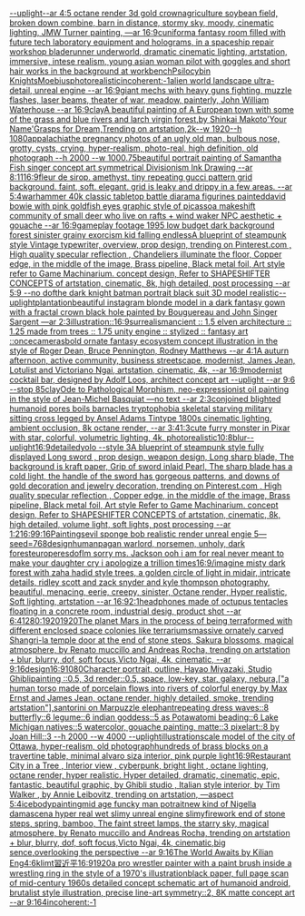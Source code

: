 [--uplight](https://www.ebank.nz/aiartgenerator?category=--uplight)[--ar 4:5 octane render 3d gold crown](https://www.ebank.nz/aiartgenerator?category=--ar%204%3A5%20octane%20render%203d%20gold%20crown)[agriculture soybean field, broken down combine, barn in distance, stormy sky, moody, cinematic lighting, JMW Turner painting, —ar 16:9](https://www.ebank.nz/aiartgenerator?category=agriculture%20soybean%20field%2C%20broken%20down%20combine%2C%20barn%20in%20distance%2C%20stormy%20sky%2C%20moody%2C%20cinematic%20lighting%2C%20JMW%20Turner%20painting%2C%20%E2%80%94ar%2016%3A9)[cuniform](https://www.ebank.nz/aiartgenerator?category=cuniform)[a fantasy room filled with future tech laboratory equipment and holograms, in a spaceship repair workshop bladerunner underworld, dramatic cinematic lighting, artstation, immersive, intese realism, young asian woman pilot with goggles and short hair works in the background at workbench](https://www.ebank.nz/aiartgenerator?category=a%20fantasy%20room%20filled%20with%20future%20tech%20laboratory%20equipment%20and%20holograms%2C%20in%20a%20spaceship%20repair%20workshop%20bladerunner%20underworld%2C%20dramatic%20cinematic%20lighting%2C%20artstation%2C%20immersive%2C%20intese%20realism%2C%20young%20asian%20woman%20pilot%20with%20goggles%20and%20short%20hair%20works%20in%20the%20background%20at%20workbench)[Psilocybin Knights](https://www.ebank.nz/aiartgenerator?category=Psilocybin%20Knights)[Moebius](https://www.ebank.nz/aiartgenerator?category=Moebius)[photorealistic](https://www.ebank.nz/aiartgenerator?category=photorealistic)[incoherent:-1](https://www.ebank.nz/aiartgenerator?category=incoherent%3A-1)[alien world landscape ultra-detail, unreal engine --ar 16:9](https://www.ebank.nz/aiartgenerator?category=alien%20world%20landscape%20ultra-detail%2C%20unreal%20engine%20--ar%2016%3A9)[giant mechs with heavy guns fighting, muzzle flashes, laser beams, theater of war, meadow, painterly, John William Waterhouse --ar 16:9](https://www.ebank.nz/aiartgenerator?category=giant%20mechs%20with%20heavy%20guns%20fighting%2C%20muzzle%20flashes%2C%20laser%20beams%2C%20theater%20of%20war%2C%20meadow%2C%20painterly%2C%20John%20William%20Waterhouse%20--ar%2016%3A9)[clay](https://www.ebank.nz/aiartgenerator?category=clay)[A beautiful painting of  A European town with some of the grass and blue rivers and larch virgin forest,by Shinkai Makoto'Your Name'Grasps for Dream,Trending on artstation,2k--w 1920--h 1080](https://www.ebank.nz/aiartgenerator?category=A%20beautiful%20painting%20of%20%20A%20European%20town%20with%20some%20of%20the%20grass%20and%20blue%20rivers%20and%20larch%20virgin%20forest%2Cby%20Shinkai%20Makoto%27Your%20Name%27Grasps%20for%20Dream%2CTrending%20on%20artstation%2C2k--w%201920--h%201080)[appalachia](https://www.ebank.nz/aiartgenerator?category=appalachia)[the pregnancy photos of an ugly old man, bulbous nose, grotty, cysts, crying, hyper-realism, photo-real, high definition, old photograph --h 2000 --w 1000](https://www.ebank.nz/aiartgenerator?category=the%20pregnancy%20photos%20of%20an%20ugly%20old%20man%2C%20bulbous%20nose%2C%20grotty%2C%20cysts%2C%20crying%2C%20hyper-realism%2C%20photo-real%2C%20high%20definition%2C%20old%20photograph%20--h%202000%20--w%201000)[.75](https://www.ebank.nz/aiartgenerator?category=.75)[beautiful portrait painting of Samantha Fish singer concept art symmetrical Divisionism Ink Drawing --ar 8:11](https://www.ebank.nz/aiartgenerator?category=beautiful%20portrait%20painting%20of%20Samantha%20Fish%20singer%20concept%20art%20symmetrical%20Divisionism%20Ink%20Drawing%20--ar%208%3A11)[16:9](https://www.ebank.nz/aiartgenerator?category=16%3A9)[fleur de sirop. amethyst. tiny repeating gucci pattern grid background. faint, soft. elegant. grid is leaky and drippy in a few areas. --ar 5:4](https://www.ebank.nz/aiartgenerator?category=fleur%20de%20sirop.%20amethyst.%20tiny%20repeating%20gucci%20pattern%20grid%20background.%20faint%2C%20soft.%20elegant.%20grid%20is%20leaky%20and%20drippy%20in%20a%20few%20areas.%20--ar%205%3A4)[warhammer 40k classic tabletop battle diarama figurines painted](https://www.ebank.nz/aiartgenerator?category=warhammer%2040k%20classic%20tabletop%20battle%20diarama%20figurines%20painted)[david bowie with pink goldfish eyes graphic style of picasso](https://www.ebank.nz/aiartgenerator?category=david%20bowie%20with%20pink%20goldfish%20eyes%20graphic%20style%20of%20picasso)[a makeshift community of small deer who live on rafts + wind waker NPC aesthetic + gouache --ar 16:9](https://www.ebank.nz/aiartgenerator?category=a%20makeshift%20community%20of%20small%20deer%20who%20live%20on%20rafts%20%2B%20wind%20waker%20NPC%20aesthetic%20%2B%20gouache%20--ar%2016%3A9)[gameplay footage 1995 low budget dark background forest sinister grainy exorcism kid falling endless](https://www.ebank.nz/aiartgenerator?category=gameplay%20footage%201995%20low%20budget%20dark%20background%20forest%20sinister%20grainy%20exorcism%20kid%20falling%20endless)[A blueprint of steampunk style Vintage typewriter,  overview, prop design,  trending on Pinterest.com  , High quality specular reflection ,  Chandeliers illuminate the floor, Copper  edge, in the middle of the image, Brass pipeline,  Black metal foil,  Art style refer to Game Machinarium.  concept design, Refer to SHAPESHIFTER CONCEPTS  of artstation, cinematic,  8k, high detailed,  post processing    --ar 5:9   --no dof](https://www.ebank.nz/aiartgenerator?category=A%20blueprint%20of%20steampunk%20style%20Vintage%20typewriter%2C%20%20overview%2C%20prop%20design%2C%20%20trending%20on%20Pinterest.com%20%20%2C%20High%20quality%20specular%20reflection%20%2C%20%20Chandeliers%20illuminate%20the%20floor%2C%20Copper%20%20edge%2C%20in%20the%20middle%20of%20the%20image%2C%20Brass%20pipeline%2C%20%20Black%20metal%20foil%2C%20%20Art%20style%20refer%20to%20Game%20Machinarium.%20%20concept%20design%2C%20Refer%20to%20SHAPESHIFTER%20CONCEPTS%20%20of%20artstation%2C%20cinematic%2C%20%208k%2C%20high%20detailed%2C%20%20post%20processing%20%20%20%20--ar%205%3A9%20%20%20--no%20dof)[the dark knight batman portrait black suit 3D model realistic](https://www.ebank.nz/aiartgenerator?category=the%20dark%20knight%20batman%20portrait%20black%20suit%203D%20model%20realistic)[--uplight](https://www.ebank.nz/aiartgenerator?category=--uplight)[plantation](https://www.ebank.nz/aiartgenerator?category=plantation)[beautiful instagram blonde model in a dark fantasy gown with a fractal crown black hole painted by Bouguereau and John Singer Sargent —ar 2:3](https://www.ebank.nz/aiartgenerator?category=beautiful%20instagram%20blonde%20model%20in%20a%20dark%20fantasy%20gown%20with%20a%20fractal%20crown%20black%20hole%20painted%20by%20Bouguereau%20and%20John%20Singer%20Sargent%20%E2%80%94ar%202%3A3)[illustration::](https://www.ebank.nz/aiartgenerator?category=illustration%3A%3A)[16:9](https://www.ebank.nz/aiartgenerator?category=16%3A9)[surrealism](https://www.ebank.nz/aiartgenerator?category=surrealism)[ancient :: 1.5 elven architecture :: 1.25 made from trees :: 1.75  unity engine :: stylized :: fantasy art ::](https://www.ebank.nz/aiartgenerator?category=ancient%20%3A%3A%201.5%20elven%20architecture%20%3A%3A%201.25%20made%20from%20trees%20%3A%3A%201.75%20%20unity%20engine%20%3A%3A%20stylized%20%3A%3A%20fantasy%20art%20%3A%3A)[once](https://www.ebank.nz/aiartgenerator?category=once)[cameras](https://www.ebank.nz/aiartgenerator?category=cameras)[bold ornate fantasy ecosystem concept illustration in the style of Roger Dean, Bruce Pennington, Rodney Matthews --ar 4:1](https://www.ebank.nz/aiartgenerator?category=bold%20ornate%20fantasy%20ecosystem%20concept%20illustration%20in%20the%20style%20of%20Roger%20Dean%2C%20Bruce%20Pennington%2C%20Rodney%20Matthews%20--ar%204%3A1)[A auturn afternoon, active community, business streetscape, modernist, James Jean, Lotulist and Victoriano Ngai, artstation, cinematic, 4k, --ar 16:9](https://www.ebank.nz/aiartgenerator?category=A%20auturn%20afternoon%2C%20active%20community%2C%20business%20streetscape%2C%20modernist%2C%20James%20Jean%2C%20Lotulist%20and%20Victoriano%20Ngai%2C%20artstation%2C%20cinematic%2C%204k%2C%20--ar%2016%3A9)[modernist cocktail bar, designed by Adolf Loos, architect concept art --uplight --ar 9:6 --stop 85](https://www.ebank.nz/aiartgenerator?category=modernist%20cocktail%20bar%2C%20designed%20by%20Adolf%20Loos%2C%20architect%20concept%20art%20--uplight%20--ar%209%3A6%20--stop%2085)[clay](https://www.ebank.nz/aiartgenerator?category=clay)[Ode to Pathological Morphism, neo-expressionist oil painting in the style of Jean-Michel Basquiat —no text --ar 2:3](https://www.ebank.nz/aiartgenerator?category=Ode%20to%20Pathological%20Morphism%2C%20neo-expressionist%20oil%20painting%20in%20the%20style%20of%20Jean-Michel%20Basquiat%20%E2%80%94no%20text%20--ar%202%3A3)[conjoined blighted humanoid pores boils barnacles tryptophobia skeletal starving military sitting cross legged by Ansel Adams Tintype 1800s cinematic lighting, ambient occlusion, 8k octane render, --ar 3:4](https://www.ebank.nz/aiartgenerator?category=conjoined%20blighted%20humanoid%20pores%20boils%20barnacles%20tryptophobia%20skeletal%20starving%20military%20sitting%20cross%20legged%20by%20Ansel%20Adams%20Tintype%201800s%20cinematic%20lighting%2C%20ambient%20occlusion%2C%208k%20octane%20render%2C%20--ar%203%3A4)[1:3](https://www.ebank.nz/aiartgenerator?category=1%3A3)[cute furry monster in Pixar with star, colorful, volumetric lighting, 4k, photorealistic](https://www.ebank.nz/aiartgenerator?category=cute%20furry%20monster%20in%20Pixar%20with%20star%2C%20colorful%2C%20volumetric%20lighting%2C%204k%2C%20photorealistic)[10:8](https://www.ebank.nz/aiartgenerator?category=10%3A8)[blur](https://www.ebank.nz/aiartgenerator?category=blur)[--uplight](https://www.ebank.nz/aiartgenerator?category=--uplight)[16:9](https://www.ebank.nz/aiartgenerator?category=16%3A9)[detailed](https://www.ebank.nz/aiartgenerator?category=detailed)[yolo --style 3](https://www.ebank.nz/aiartgenerator?category=yolo%20--style%203)[A blueprint of steampunk style fully displayed Long sword , prop design, weapon design, Long sharp blade, The background is kraft paper,  Grip of sword inlaid Pearl, The sharp blade has a cold light, the handle of the sword has gorgeous patterns,  and downs of gold decoration and jewelry decoration,  trending on Pinterest.com  , High quality specular reflection ,  Copper  edge, in the middle of the image, Brass pipeline,  Black metal foil,  Art style Refer to Game Machinarium.  concept design, Refer to SHAPESHIFTER CONCEPTS  of artstation, cinematic,  8k, high detailed,  volume light,  soft lights,  post processing    --ar 1:2](https://www.ebank.nz/aiartgenerator?category=A%20blueprint%20of%20steampunk%20style%20fully%20displayed%20Long%20sword%20%2C%20prop%20design%2C%20weapon%20design%2C%20Long%20sharp%20blade%2C%20The%20background%20is%20kraft%20paper%2C%20%20Grip%20of%20sword%20inlaid%20Pearl%2C%20The%20sharp%20blade%20has%20a%20cold%20light%2C%20the%20handle%20of%20the%20sword%20has%20gorgeous%20patterns%2C%20%20and%20downs%20of%20gold%20decoration%20and%20jewelry%20decoration%2C%20%20trending%20on%20Pinterest.com%20%20%2C%20High%20quality%20specular%20reflection%20%2C%20%20Copper%20%20edge%2C%20in%20the%20middle%20of%20the%20image%2C%20Brass%20pipeline%2C%20%20Black%20metal%20foil%2C%20%20Art%20style%20Refer%20to%20Game%20Machinarium.%20%20concept%20design%2C%20Refer%20to%20SHAPESHIFTER%20CONCEPTS%20%20of%20artstation%2C%20cinematic%2C%20%208k%2C%20high%20detailed%2C%20%20volume%20light%2C%20%20soft%20lights%2C%20%20post%20processing%20%20%20%20--ar%201%3A2)[16:9](https://www.ebank.nz/aiartgenerator?category=16%3A9)[9:16](https://www.ebank.nz/aiartgenerator?category=9%3A16)[Paintings](https://www.ebank.nz/aiartgenerator?category=Paintings)[evil sponge bob realistic render unreal engie 5](https://www.ebank.nz/aiartgenerator?category=evil%20sponge%20bob%20realistic%20render%20unreal%20engie%205)[—seed=768](https://www.ebank.nz/aiartgenerator?category=%E2%80%94seed%3D768)[design](https://www.ebank.nz/aiartgenerator?category=design)[human](https://www.ebank.nz/aiartgenerator?category=human)[pagan warlord, norsemen, unholy, dark forest](https://www.ebank.nz/aiartgenerator?category=pagan%20warlord%2C%20norsemen%2C%20unholy%2C%20dark%20forest)[europe](https://www.ebank.nz/aiartgenerator?category=europe)[res](https://www.ebank.nz/aiartgenerator?category=res)[dof](https://www.ebank.nz/aiartgenerator?category=dof)[Im sorry ms. Jackson ooh i am for real never meant to make your daughter cry i apologize a trillion times](https://www.ebank.nz/aiartgenerator?category=Im%20sorry%20ms.%20Jackson%20ooh%20i%20am%20for%20real%20never%20meant%20to%20make%20your%20daughter%20cry%20i%20apologize%20a%20trillion%20times)[16:9](https://www.ebank.nz/aiartgenerator?category=16%3A9)[/imagine misty dark forest with zaha hadid style trees, a golden circle of light in midair, intricate details, ridley scott and zack snyder and kyle thompson photography, beautiful, menacing, eerie, creepy, sinister, Octane render, Hyper realistic, Soft lighting, artstation --ar 16:9](https://www.ebank.nz/aiartgenerator?category=/imagine%20misty%20dark%20forest%20with%20zaha%20hadid%20style%20trees%2C%20a%20golden%20circle%20of%20light%20in%20midair%2C%20intricate%20details%2C%20ridley%20scott%20and%20zack%20snyder%20and%20kyle%20thompson%20photography%2C%20beautiful%2C%20menacing%2C%20eerie%2C%20creepy%2C%20sinister%2C%20Octane%20render%2C%20Hyper%20realistic%2C%20Soft%20lighting%2C%20artstation%20--ar%2016%3A9)[2:1](https://www.ebank.nz/aiartgenerator?category=2%3A1)[headphones made of octupus tentacles floating in a concrete room, industrial desig, product shot --ar 6:4](https://www.ebank.nz/aiartgenerator?category=headphones%20made%20of%20octupus%20tentacles%20floating%20in%20a%20concrete%20room%2C%20industrial%20desig%2C%20product%20shot%20--ar%206%3A4)[1280:1920](https://www.ebank.nz/aiartgenerator?category=1280%3A1920)[1920](https://www.ebank.nz/aiartgenerator?category=1920)[The planet Mars in the process of being terraformed with different enclosed space colonies like terrariums](https://www.ebank.nz/aiartgenerator?category=The%20planet%20Mars%20in%20the%20process%20of%20being%20terraformed%20with%20different%20enclosed%20space%20colonies%20like%20terrariums)[massive ornately carved Shangri-la temple door at the end of stone steps, Sakura blossoms, magical atmosphere, by Renato muccillo and Andreas Rocha, trending on artstation + blur, blurry, dof, soft focus,Victo Ngai, 4k, cinematic, --ar 9:16](https://www.ebank.nz/aiartgenerator?category=massive%20ornately%20carved%20Shangri-la%20temple%20door%20at%20the%20end%20of%20stone%20steps%2C%20Sakura%20blossoms%2C%20magical%20atmosphere%2C%20by%20Renato%20muccillo%20and%20Andreas%20Rocha%2C%20trending%20on%20artstation%20%2B%20blur%2C%20blurry%2C%20dof%2C%20soft%20focus%2CVicto%20Ngai%2C%204k%2C%20cinematic%2C%20--ar%209%3A16)[design](https://www.ebank.nz/aiartgenerator?category=design)[16:9](https://www.ebank.nz/aiartgenerator?category=16%3A9)[1080](https://www.ebank.nz/aiartgenerator?category=1080)[Character portrait, outline, Hayao Miyazaki, Studio Ghibli](https://www.ebank.nz/aiartgenerator?category=Character%20portrait%2C%20outline%2C%20Hayao%20Miyazaki%2C%20Studio%20Ghibli)[painting ::0.5, 3d render::0.5, space, low-key, star, galaxy, nebura,](https://www.ebank.nz/aiartgenerator?category=painting%20%3A%3A0.5%2C%203d%20render%3A%3A0.5%2C%20space%2C%20low-key%2C%20star%2C%20galaxy%2C%20nebura%2C)[["a human torso made of porcelain  flows into rivers of colorful energy by Max Ernst and James Jean, octane render, highly detailed, smoke,  trending artstation"],](https://www.ebank.nz/aiartgenerator?category=%5B%22a%20human%20torso%20made%20of%20porcelain%20%20flows%20into%20rivers%20of%20colorful%20energy%20by%20Max%20Ernst%20and%20James%20Jean%2C%20octane%20render%2C%20highly%20detailed%2C%20smoke%2C%20%20trending%20artstation%22%5D%2C)[santorini on Mar](https://www.ebank.nz/aiartgenerator?category=santorini%20on%20Mar)[puzzle elephant](https://www.ebank.nz/aiartgenerator?category=puzzle%20elephant)[repeating dress waves::8 butterfly::6 legume::6 indian goddess::5 as Potawatomi beading::6 Lake Michigan natives::5 watercolor, gouache painting, matte::3 pixelart::8 by Joan Hill::3 --h 2000 --w 4000 --uplight](https://www.ebank.nz/aiartgenerator?category=repeating%20dress%20waves%3A%3A8%20butterfly%3A%3A6%20legume%3A%3A6%20indian%20goddess%3A%3A5%20as%20Potawatomi%20beading%3A%3A6%20Lake%20Michigan%20natives%3A%3A5%20watercolor%2C%20gouache%20painting%2C%20matte%3A%3A3%20pixelart%3A%3A8%20by%20Joan%20Hill%3A%3A3%20--h%202000%20--w%204000%20--uplight)[illustration](https://www.ebank.nz/aiartgenerator?category=illustration)[scale model of the city of Ottawa, hyper-realism, old photograph](https://www.ebank.nz/aiartgenerator?category=scale%20model%20of%20the%20city%20of%20Ottawa%2C%20hyper-realism%2C%20old%20photograph)[hundreds of brass blocks on a travertine table, minimal alvaro siza interior, pink purple light](https://www.ebank.nz/aiartgenerator?category=hundreds%20of%20brass%20blocks%20on%20a%20travertine%20table%2C%20minimal%20alvaro%20siza%20interior%2C%20pink%20purple%20light)[16:9](https://www.ebank.nz/aiartgenerator?category=16%3A9)[Restaurant City in a Tree , Interior view , cyberpunk, bright light , octane lighting, octane render, hyper realistic. Hyper detailed, dramatic, cinematic, epic, fantastic, beautiful graphic, by Ghibli studio , Italian style interior, by Tim Walker , by Annie Leibovitz, trending on artstation, —aspect 5:4](https://www.ebank.nz/aiartgenerator?category=Restaurant%20City%20in%20a%20Tree%20%2C%20Interior%20view%20%2C%20cyberpunk%2C%20bright%20light%20%2C%20octane%20lighting%2C%20octane%20render%2C%20hyper%20realistic.%20Hyper%20detailed%2C%20dramatic%2C%20cinematic%2C%20epic%2C%20fantastic%2C%20beautiful%20graphic%2C%20by%20Ghibli%20studio%20%2C%20Italian%20style%20interior%2C%20by%20Tim%20Walker%20%2C%20by%20Annie%20Leibovitz%2C%20trending%20on%20artstation%2C%20%E2%80%94aspect%205%3A4)[ice](https://www.ebank.nz/aiartgenerator?category=ice)[body](https://www.ebank.nz/aiartgenerator?category=body)[painting](https://www.ebank.nz/aiartgenerator?category=painting)[mid age funcky man potrait](https://www.ebank.nz/aiartgenerator?category=mid%20age%20funcky%20man%20potrait)[new kind of Nigella damascena hyper real wet slimy unreal engine slimy](https://www.ebank.nz/aiartgenerator?category=new%20kind%20of%20Nigella%20damascena%20hyper%20real%20wet%20slimy%20unreal%20engine%20slimy)[firework end of stone steps, spring, bamboo, The faint street lamps, the starry sky, magical atmosphere, by Renato muccillo and Andreas Rocha, trending on artstation + blur, blurry, dof, soft focus,Victo Ngai, 4k, cinematic,big sence,overlooking the perspective --ar 9:16](https://www.ebank.nz/aiartgenerator?category=firework%20end%20of%20stone%20steps%2C%20spring%2C%20bamboo%2C%20The%20faint%20street%20lamps%2C%20the%20starry%20sky%2C%20magical%20atmosphere%2C%20by%20Renato%20muccillo%20and%20Andreas%20Rocha%2C%20trending%20on%20artstation%20%2B%20blur%2C%20blurry%2C%20dof%2C%20soft%20focus%2CVicto%20Ngai%2C%204k%2C%20cinematic%2Cbig%20sence%2Coverlooking%20the%20perspective%20--ar%209%3A16)[The World Awaits by Kilian Eng](https://www.ebank.nz/aiartgenerator?category=The%20World%20Awaits%20by%20Kilian%20Eng)[](https://www.ebank.nz/aiartgenerator?category=)[4:6](https://www.ebank.nz/aiartgenerator?category=4%3A6)[klimt](https://www.ebank.nz/aiartgenerator?category=klimt)[習近平](https://www.ebank.nz/aiartgenerator?category=%E7%BF%92%E8%BF%91%E5%B9%B3)[16:9](https://www.ebank.nz/aiartgenerator?category=16%3A9)[1920](https://www.ebank.nz/aiartgenerator?category=1920)[a pro wrestler painter with a paint brush inside a wrestling ring in the style of a 1970's illustration](https://www.ebank.nz/aiartgenerator?category=a%20pro%20wrestler%20painter%20with%20a%20paint%20brush%20inside%20a%20wrestling%20ring%20in%20the%20style%20of%20a%201970%27s%20illustration)[black paper, full page scan of mid-century 1960s detailed concept schematic art of humanoid android, brutalist style illustration, precise line-art symmetry::2, 8K matte concept art --ar 9:16](https://www.ebank.nz/aiartgenerator?category=black%20paper%2C%20full%20page%20scan%20of%20mid-century%201960s%20detailed%20concept%20schematic%20art%20of%20humanoid%20android%2C%20brutalist%20style%20illustration%2C%20precise%20line-art%20symmetry%3A%3A2%2C%208K%20matte%20concept%20art%20--ar%209%3A16)[4](https://www.ebank.nz/aiartgenerator?category=4)[incoherent:-1](https://www.ebank.nz/aiartgenerator?category=incoherent%3A-1)
